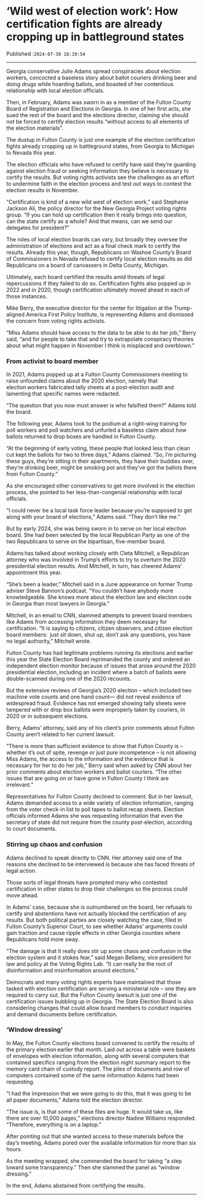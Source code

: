 # ‘Wild west of election work’: How certification fights are already cropping up in battleground states

Published :`2024-07-30 18:19:54`

---

Georgia conservative Julie Adams spread conspiracies about election workers, concocted a baseless story about ballot couriers drinking beer and doing drugs while hoarding ballots, and boasted of her contentious relationship with local election officials.

Then, in February, Adams was sworn in as a member of the Fulton County Board of Registration and Elections in Georgia. In one of her first acts, she sued the rest of the board and the elections director, claiming she should not be forced to certify election results “without access to all elements of the election materials”.

The dustup in Fulton County is just one example of the election certification fights already cropping up in battleground states, from Georgia to Michigan to Nevada this year.

The election officials who have refused to certify have said they’re guarding against election fraud or seeking information they believe is necessary to certify the results. But voting rights activists see the challenges as an effort to undermine faith in the election process and test out ways to contest the election results in November.

“Certification is kind of a new wild west of election work,” said Stephanie Jackson Ali, the policy director for the New Georgia Project voting rights group. “If you can hold up certification then it really brings into question, can the state certify as a whole? And that means, can we send our delegates for president?”

The roles of local election boards can vary, but broadly they oversee the administration of elections and act as a final check mark to certify the results. Already this year, though, Republicans on Washoe County’s Board of Commissioners in Nevada refused to certify local election results as did Republicans on a board of canvassers in Delta County, Michigan.

Ultimately, each board certified the results amid threats of legal repercussions if they failed to do so. Certification fights also popped up in 2022 and in 2020, though certification ultimately moved ahead in each of those instances.

Mike Berry, the executive director for the center for litigation at the Trump-aligned America First Policy Institute, is representing Adams and dismissed the concern from voting rights activists.

“Miss Adams should have access to the data to be able to do her job,” Berry said, “and for people to take that and try to extrapolate conspiracy theories about what might happen in November I think is misplaced and overblown.”

### From activist to board member

In 2021, Adams popped up at a Fulton County Commissioners meeting to raise unfounded claims about the 2020 election, namely that election workers fabricated tally sheets at a post-election audit and lamenting that specific names were redacted.

“The question that you now must answer is who falsified them?” Adams told the board.

The following year, Adams took to the podium at a right-wing training for poll workers and poll watchers and unfurled a baseless claim about how ballots returned to drop boxes are handled in Fulton County.

“At the beginning of early voting, these people that looked less than clean cut kept the ballots for two to three days,” Adams claimed. “So, I’m picturing these guys, they’re sitting in their apartments, they have their buddies over, they’re drinking beer, might be smoking pot and they’ve got the ballots there from Fulton County.”

As she encouraged other conservatives to get more involved in the election process, she pointed to her less-than-congenial relationship with local officials.

“I could never be a local task force leader because you’re supposed to get along with your board of elections,” Adams said. “They don’t like me.”

But by early 2024, she was being sworn in to serve on her local election board. She had been selected by the local Republican Party as one of the two Republicans to serve on the bipartisan, five-member board.

Adams has talked about working closely with Cleta Mitchell, a Republican attorney who was involved in Trump’s efforts to try to overturn the 2020 presidential election results. And Mitchell, in turn, has cheered Adams’ appointment this year.

“She’s been a leader,” Mitchell said in a June appearance on former Trump adviser Steve Bannon’s podcast. “You couldn’t have anybody more knowledgeable. She knows more about the election law and election code in Georgia than most lawyers in Georgia.”

Mitchell, in an email to CNN, slammed attempts to prevent board members like Adams from accessing information they deem necessary for certification. “It is saying to citizens, citizen observers, and citizen election board members:  just sit down, shut up, don’t ask any questions, you have no legal authority,” Mitchell wrote.

Fulton County has had legitimate problems running its elections and earlier this year the State Election Board reprimanded the county and ordered an independent election monitor because of issues that arose around the 2020 presidential election, including an incident where a batch of ballots were double-scanned during one of the 2020 recounts.

But the extensive reviews of Georgia’s 2020 election – which included two machine vote counts and one hand count— did not reveal evidence of widespread fraud. Evidence has not emerged showing tally sheets were tampered with or drop box ballots were improperly taken by couriers, in 2020 or in subsequent elections.

Berry, Adams’ attorney, said any of his client’s prior comments about Fulton County aren’t related to her current lawsuit.

“There is more than sufficient evidence to show that Fulton County is – whether it’s out of spite, revenge or just pure incompetence – is not allowing Miss Adams, the access to the information and the evidence that is necessary for her to do her job,” Berry said when asked by CNN about her prior comments about election workers and ballot couriers. “The other issues that are going on or have gone in Fulton County I think are irrelevant.”

Representatives for Fulton County declined to comment. But in her lawsuit, Adams demanded access to a wide variety of election information, ranging from the voter check-in list to poll tapes to ballot recap sheets. Election officials informed Adams she was requesting information that even the secretary of state did not require from the county post-election, according to court documents.

### Stirring up chaos and confusion

Adams declined to speak directly to CNN. Her attorney said one of the reasons she declined to be interviewed is because she has faced threats of legal action.

Those sorts of legal threats have prompted many who contested certification in other states to drop their challenges so the process could move ahead.

In Adams’ case, because she is outnumbered on the board, her refusals to certify and abstentions have not actually blocked the certification of any results. But both political parties are closely watching the case, filed in Fulton County’s Superior Court, to see whether Adams’ arguments could gain traction and cause ripple effects in other Georgia counties where Republicans hold more sway.

“The damage is that it really does stir up some chaos and confusion in the election system and it stokes fear,” said Megan Bellamy, vice president for law and policy at the Voting Rights Lab. “It can really be the root of disinformation and misinformation around elections.”

Democrats and many voting rights experts have maintained that those tasked with election certification are serving a ministerial role – one they are required to carry out. But the Fulton County lawsuit is just one of the certification issues bubbling up in Georgia. The State Election Board is also considering changes that could allow board members to conduct inquiries and demand documents before certification.

### ‘Window dressing’

In May, the Fulton County elections board convened to certify the results of the primary election earlier that month. Laid out across a table were baskets of envelopes with election information, along with several computers that contained specifics ranging from the election night summary report to the memory card chain of custody report. The piles of documents and row of computers contained some of the same information Adams had been requesting.

“I had the impression that we were going to do this, that it was going to be all paper documents,” Adams told the election director.

“The issue is, is that some of these files are huge. It would take us, like there are over 10,000 pages,” elections director Nadine Williams responded. “Therefore, everything is on a laptop.”

After pointing out that she wanted access to these materials before the day’s meeting, Adams pored over the available information for more than six hours.

As the meeting wrapped, she commended the board for taking “a step toward some transparency.” Then she slammed the panel as “window dressing.”

In the end, Adams abstained from certifying the results.

---

